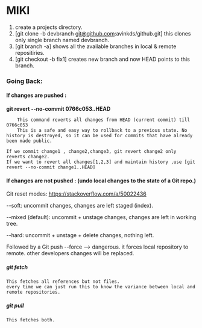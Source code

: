 # MIKI

1. create a projects directory.
2. [git clone -b devbranch git@github.com:avinkds/github.git]
	this clones only single branch named devbranch.
3. [git branch -a] shows all the available branches in local & remote repositiries.
4. [git checkout -b fix1] creates new branch and now HEAD points to this branch.


### Going Back:

#### If changes are pushed :

**git revert --no-commit 0766c053..HEAD**

		This command reverts all changes from HEAD (current commit) till 0766c053
		This is a safe and easy way to rollback to a previous state. No history is destroyed, so it can be used for commits that have already been made public.
	
	If we commit change1 , change2,change3, git revert change2 only reverts change2.
	If we want to revert all changes[1,2,3] and maintain history ,use [git revert --no-commit change1..HEAD]
	
#### If changes are not pushed : (undo local changes to the state of a Git repo.)

Git reset modes: https://stackoverflow.com/a/50022436

--soft: uncommit changes, changes are left staged (index).

--mixed (default): uncommit + unstage changes, changes are left in working tree.

--hard: uncommit + unstage + delete changes, nothing left.


Followed by a Git push --force --> dangerous. it forces local repository to remote. other developers changes will be replaced.


##### git fetch
	This fetches all references but not files.
	every time we can just run this to know the variance between local and remote repositories.
##### git pull
	This fetches both.

